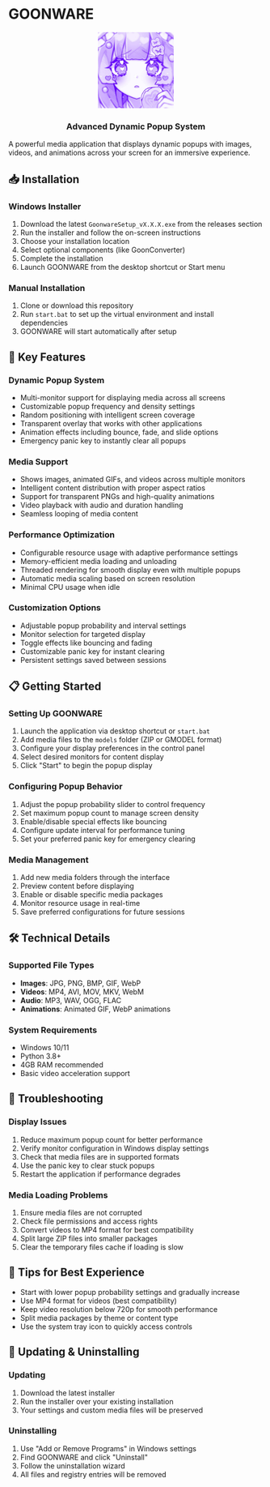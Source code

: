 # GOONWARE

<div align="center">
  <img src="assets/icon.png" alt="Goonware Logo" width="150">
  <h3>Advanced Dynamic Popup System</h3>
</div>

A powerful media application that displays dynamic popups with images, videos, and animations across your screen for an immersive experience.

## 📥 Installation

### Windows Installer
1. Download the latest `GoonwareSetup_vX.X.X.exe` from the releases section
2. Run the installer and follow the on-screen instructions
3. Choose your installation location
4. Select optional components (like GoonConverter)
5. Complete the installation
6. Launch GOONWARE from the desktop shortcut or Start menu

### Manual Installation
1. Clone or download this repository
2. Run `start.bat` to set up the virtual environment and install dependencies
3. GOONWARE will start automatically after setup

## 🔑 Key Features

### Dynamic Popup System
- Multi-monitor support for displaying media across all screens
- Customizable popup frequency and density settings
- Random positioning with intelligent screen coverage
- Transparent overlay that works with other applications
- Animation effects including bounce, fade, and slide options
- Emergency panic key to instantly clear all popups

### Media Support
- Shows images, animated GIFs, and videos across multiple monitors
- Intelligent content distribution with proper aspect ratios
- Support for transparent PNGs and high-quality animations
- Video playback with audio and duration handling
- Seamless looping of media content

### Performance Optimization
- Configurable resource usage with adaptive performance settings
- Memory-efficient media loading and unloading
- Threaded rendering for smooth display even with multiple popups
- Automatic media scaling based on screen resolution
- Minimal CPU usage when idle

### Customization Options
- Adjustable popup probability and interval settings
- Monitor selection for targeted display
- Toggle effects like bouncing and fading
- Customizable panic key for instant clearing
- Persistent settings saved between sessions

## 📋 Getting Started

### Setting Up GOONWARE
1. Launch the application via desktop shortcut or `start.bat`
2. Add media files to the `models` folder (ZIP or GMODEL format)
3. Configure your display preferences in the control panel
4. Select desired monitors for content display
5. Click "Start" to begin the popup display

### Configuring Popup Behavior
1. Adjust the popup probability slider to control frequency
2. Set maximum popup count to manage screen density
3. Enable/disable special effects like bouncing
4. Configure update interval for performance tuning
5. Set your preferred panic key for emergency clearing

### Media Management
1. Add new media folders through the interface
2. Preview content before displaying
3. Enable or disable specific media packages
4. Monitor resource usage in real-time
5. Save preferred configurations for future sessions

## 🛠️ Technical Details

### Supported File Types
- **Images**: JPG, PNG, BMP, GIF, WebP
- **Videos**: MP4, AVI, MOV, MKV, WebM
- **Audio**: MP3, WAV, OGG, FLAC
- **Animations**: Animated GIF, WebP animations

### System Requirements
- Windows 10/11
- Python 3.8+
- 4GB RAM recommended
- Basic video acceleration support

## 🔧 Troubleshooting

### Display Issues
1. Reduce maximum popup count for better performance
2. Verify monitor configuration in Windows display settings
3. Check that media files are in supported formats
4. Use the panic key to clear stuck popups
5. Restart the application if performance degrades

### Media Loading Problems
1. Ensure media files are not corrupted
2. Check file permissions and access rights
3. Convert videos to MP4 format for best compatibility
4. Split large ZIP files into smaller packages
5. Clear the temporary files cache if loading is slow

## 📝 Tips for Best Experience
- Start with lower popup probability settings and gradually increase
- Use MP4 format for videos (best compatibility)
- Keep video resolution below 720p for smooth performance
- Split media packages by theme or content type
- Use the system tray icon to quickly access controls

## 🔄 Updating & Uninstalling

### Updating
1. Download the latest installer
2. Run the installer over your existing installation
3. Your settings and custom media files will be preserved

### Uninstalling
1. Use "Add or Remove Programs" in Windows settings
2. Find GOONWARE and click "Uninstall"
3. Follow the uninstallation wizard
4. All files and registry entries will be removed
